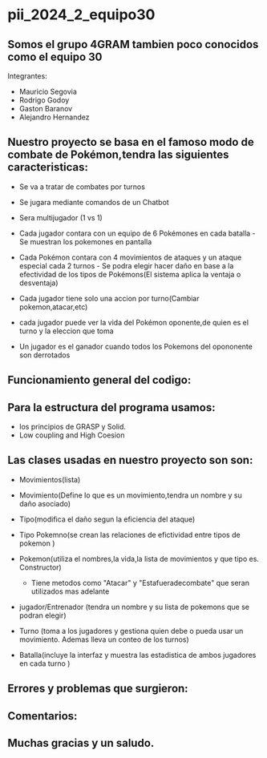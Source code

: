 ﻿# pii_2024_2_equipo30

Somos el grupo 4GRAM tambien poco conocidos como el equipo 30
-

Integrantes:
- Mauricio Segovia
- Rodrigo Godoy
- Gaston Baranov
- Alejandro Hernandez

Nuestro proyecto se basa en el famoso modo de combate de Pokémon,tendra las siguientes caracteristicas:
-
  -  Se va a tratar de combates por turnos
  -  Se jugara mediante comandos de un Chatbot
  -  Sera multijugador (1 vs 1)
  -  Cada jugador contara con un equipo de 6 Pokémones en cada batalla
          - Se muestran los pokemones en pantalla
     
  -  Cada Pokémon contara con 4 movimientos de ataques y un ataque especial cada 2 turnos
          - Se podra elegir hacer daño en base a la efectividad de los tipos de Pokémons(El sistema aplica la ventaja o desventaja)
  -  Cada jugador tiene solo una accion por turno(Cambiar pokemon,atacar,etc)
  -  cada jugador puede ver la vida del Pokémon oponente,de quien es el turno y la eleccion que toma
  -  Un jugador es el ganador cuando todos los Pokemons del opononente son derrotados

Funcionamiento general del codigo:
-
Para la estructura del programa usamos:
-
-   los principios de GRASP y Solid.
-   Low coupling and High Coesion




Las clases usadas en nuestro proyecto son son:
-

-   Movimientos(lista)

-   Movimiento(Define lo que es un movimiento,tendra un nombre y su daño asociado)

-   Tipo(modifica el daño segun la eficiencia del ataque)

-   Tipo Pokemno(se crean las relaciones de efictividad entre tipos de pokemon )

-   Pokemon(utiliza el nombres,la vida,la lista de movimientos y que tipo es. Constructor)
      - Tiene metodos como "Atacar" y  "Estafueradecombate" que seran utilizados mas adelante
      
-   jugador/Entrenador (tendra un nombre y su lista de pokemons que se podran elegir)

-   Turno (toma a los jugadores y gestiona quien debe o pueda usar un movimiento. Ademas lleva un conteo de los turnos)

-   Batalla(incluye la interfaz y muestra las estadistica de ambos jugadores en cada turno )

Errores y problemas que surgieron:
-


Comentarios:
-



Muchas gracias y un saludo. 
-
